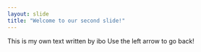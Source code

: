 ```yaml
---
layout: slide
title: "Welcome to our second slide!"
---
```

This is my own text written by ibo
Use the left arrow to go back!
